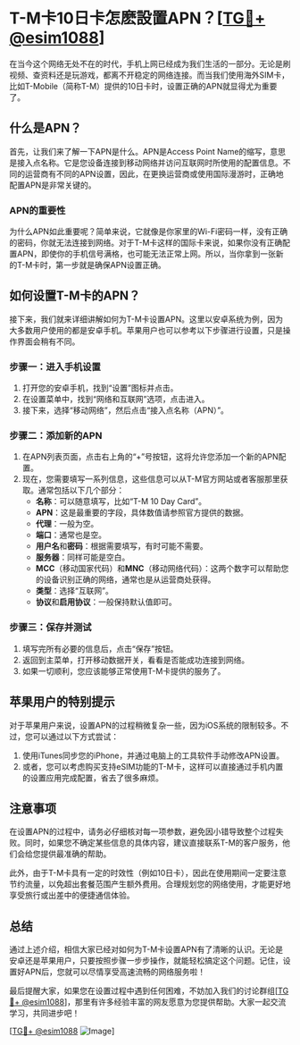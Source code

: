 # T-M卡10日卡怎麽設置APN？[[TG💪+ @esim1088](https://t.me/s/esim1088)]

在当今这个网络无处不在的时代，手机上网已经成为我们生活的一部分。无论是刷视频、查资料还是玩游戏，都离不开稳定的网络连接。而当我们使用海外SIM卡，比如T-Mobile（简称T-M）提供的10日卡时，设置正确的APN就显得尤为重要了。

## 什么是APN？

首先，让我们来了解一下APN是什么。APN是Access Point Name的缩写，意思是接入点名称。它是您设备连接到移动网络并访问互联网时所使用的配置信息。不同的运营商有不同的APN设置，因此，在更换运营商或使用国际漫游时，正确地配置APN是非常关键的。

### APN的重要性

为什么APN如此重要呢？简单来说，它就像是你家里的Wi-Fi密码一样，没有正确的密码，你就无法连接到网络。对于T-M卡这样的国际卡来说，如果你没有正确配置APN，即使你的手机信号满格，也可能无法正常上网。所以，当你拿到一张新的T-M卡时，第一步就是确保APN设置正确。

## 如何设置T-M卡的APN？

接下来，我们就来详细讲解如何为T-M卡设置APN。这里以安卓系统为例，因为大多数用户使用的都是安卓手机。苹果用户也可以参考以下步骤进行设置，只是操作界面会稍有不同。

### 步骤一：进入手机设置

1. 打开您的安卓手机，找到“设置”图标并点击。
2. 在设置菜单中，找到“网络和互联网”选项，点击进入。
3. 接下来，选择“移动网络”，然后点击“接入点名称（APN）”。

### 步骤二：添加新的APN

1. 在APN列表页面，点击右上角的“+”号按钮，这将允许您添加一个新的APN配置。
2. 现在，您需要填写一系列信息，这些信息可以从T-M官方网站或者客服那里获取。通常包括以下几个部分：
   - **名称**：可以随意填写，比如“T-M 10 Day Card”。
   - **APN**：这是最重要的字段，具体数值请参照官方提供的数据。
   - **代理**：一般为空。
   - **端口**：通常也是空。
   - **用户名**和**密码**：根据需要填写，有时可能不需要。
   - **服务器**：同样可能是空白。
   - **MCC**（移动国家代码）和**MNC**（移动网络代码）：这两个数字可以帮助您的设备识别正确的网络，通常也是从运营商处获得。
   - **类型**：选择“互联网”。
   - **协议**和**启用协议**：一般保持默认值即可。

### 步骤三：保存并测试

1. 填写完所有必要的信息后，点击“保存”按钮。
2. 返回到主菜单，打开移动数据开关，看看是否能成功连接到网络。
3. 如果一切顺利，您应该能够正常使用T-M卡提供的服务了。

## 苹果用户的特别提示

对于苹果用户来说，设置APN的过程稍微复杂一些，因为iOS系统的限制较多。不过，您可以通过以下方式尝试：

1. 使用iTunes同步您的iPhone，并通过电脑上的工具软件手动修改APN设置。
2. 或者，您可以考虑购买支持eSIM功能的T-M卡，这样可以直接通过手机内置的设置应用完成配置，省去了很多麻烦。

## 注意事项

在设置APN的过程中，请务必仔细核对每一项参数，避免因小错导致整个过程失败。同时，如果您不确定某些信息的具体内容，建议直接联系T-M的客户服务，他们会给您提供最准确的帮助。

此外，由于T-M卡具有一定的时效性（例如10日卡），因此在使用期间一定要注意节约流量，以免超出套餐范围产生额外费用。合理规划您的网络使用，才能更好地享受旅行或出差中的便捷通信体验。

## 总结

通过上述介绍，相信大家已经对如何为T-M卡设置APN有了清晰的认识。无论是安卓还是苹果用户，只要按照步骤一步步操作，就能轻松搞定这个问题。记住，设置好APN后，您就可以尽情享受高速流畅的网络服务啦！

最后提醒大家，如果您在设置过程中遇到任何困难，不妨加入我们的讨论群组[[TG💪+ @esim1088](https://t.me/s/esim1088)]，那里有许多经验丰富的网友愿意为您提供帮助。大家一起交流学习，共同进步吧！

[[TG💪+ @esim1088](https://t.me/s/esim1088) ![Image](https://i.postimg.cc/4NQfJmqS/Snipaste-2025-05-13-00-14-12.png)]